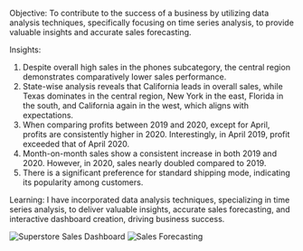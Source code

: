 Objective:
To contribute to the success of a business by utilizing data analysis techniques, specifically focusing on time series analysis, to provide valuable insights and accurate sales forecasting.

Insights:
1) Despite overall high sales in the phones subcategory, the central region demonstrates comparatively lower sales performance.
2) State-wise analysis reveals that California leads in overall sales, while Texas dominates in the central region, New York in the east, Florida in the south, and California again in the west, which aligns with expectations.
3) When comparing profits between 2019 and 2020, except for April, profits are consistently higher in 2020. Interestingly, in April 2019, profit exceeded that of April 2020.
4) Month-on-month sales show a consistent increase in both 2019 and 2020. However, in 2020, sales nearly doubled compared to 2019.
5) There is a significant preference for standard shipping mode, indicating its popularity among customers.

Learning:
I have incorporated data analysis techniques, specializing in time series analysis, to deliver valuable insights, accurate sales forecasting, and interactive dashboard creation, driving business success.

![Superstore Sales Dashboard](https://github.com/shubhamupadhyaygit/Superstore-Sales-Dashboard/assets/166925201/9936b9bb-6ad9-4efc-8e3a-2f21f2fa095b)
![Sales Forecasting](https://github.com/shubhamupadhyaygit/Superstore-Sales-Dashboard/assets/166925201/2332b04d-3256-4211-9212-a01b4a0f8328)

